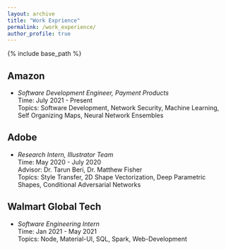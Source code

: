 ```yaml
---
layout: archive
title: "Work Exprience"
permalink: /work_experience/
author_profile: true
---
```



{% include base_path %}

<!--
{% for post in site.work_experience reversed %}
  {% include archive-single.html %}
{% endfor %}
-->

## Amazon
* *Software Development Engineer, Payment Products* <br/>
Time: July 2021 - Present <br/>
Topics: Software Development, Network Security, Machine Learning, Self Organizing Maps, Neural Network Ensembles <br/>

## Adobe
* *Research Intern, Illustrator Team* <br/>
Time: May 2020 - July 2020 <br/>
Advisor: Dr. Tarun Beri, Dr. Matthew Fisher <br/>
Topics: Style Transfer, 2D Shape Vectorization, Deep Parametric Shapes, Conditional Adversarial Networks

## Walmart Global Tech
* *Software Engineering Intern*  <br/>
Time: Jan 2021 - May 2021 <br/>
Topics: Node, Material-UI, SQL, Spark, Web-Development <br/>

